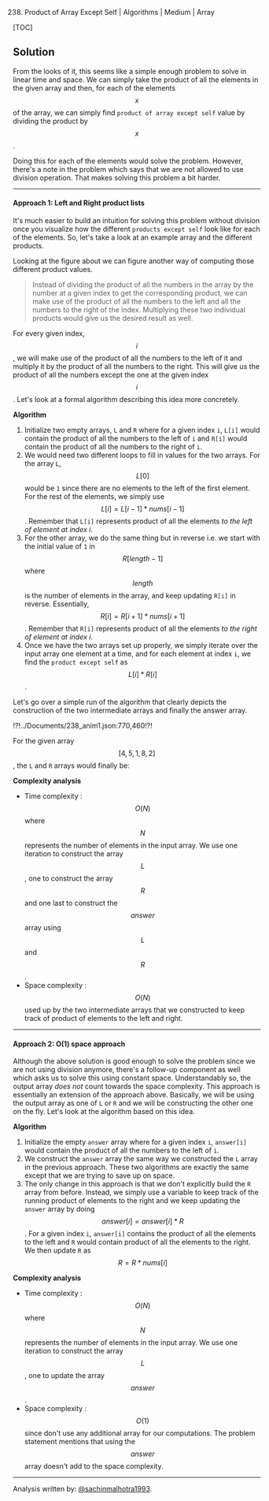 238. Product of Array Except Self | Algorithms | Medium | Array

[TOC]

## Solution

From the looks of it, this seems like a simple enough problem to solve in linear time and space. We can simply take the product of all the elements in the given array and then, for each of the elements $$x$$ of the array, we can simply find `product of array except self` value by dividing the product by $$x$$. 

Doing this for each of the elements would solve the problem. However, there's a note in the problem which says that we are not allowed to use division operation. That makes solving this problem a bit harder. 



---

#### Approach 1: Left and Right product lists

It's much easier to build an intuition for solving this problem without division once you visualize how the different `products except self` look like for each of the elements. So, let's take a look at an example array and the different products.




Looking at the figure about we can figure another way of computing those different product values. 

>Instead of dividing the product of all the numbers in the array by the number at a given index to get the corresponding product, we can make use of the product of all the numbers to the left and all the numbers to the right of the index. Multiplying these two individual products would give us the desired result as well.

For every given index, $$i$$, we will make use of the product of all the numbers to the left of it and multiply it by the product of all the numbers to the right. This will give us the product of all the numbers except the one at the given index $$i$$. Let's look at a formal algorithm describing this idea more concretely.

**Algorithm**

1. Initialize two empty arrays, `L` and `R` where for a given index `i`, `L[i]` would contain the product of all the numbers to the left of `i` and `R[i]` would contain the product of all the numbers to the right of `i`. 
2. We would need two different loops to fill in values for the two arrays. For the array `L`, $$L[0]$$ would be `1` since there are no elements to the left of the first element. For the rest of the elements, we simply use $$L[i] = L[i - 1] * nums[i - 1]$$. Remember that `L[i]` represents product of all the elements *to the left of element at index i*.
3. For the other array, we do the same thing but in reverse i.e. we start with the initial value of `1` in $$R[length - 1]$$ where $$length$$ is the number of elements in the array, and keep updating `R[i]` in reverse. Essentially, $$R[i] = R[i + 1] * nums[i + 1]$$. Remember that `R[i]` represents product of all the elements *to the right of element at index i*.
4. Once we have the two arrays set up properly, we simply iterate over the input array one element at a time, and for each element at index `i`, we find the `product except self` as $$L[i] * R[i]$$. 

Let's go over a simple run of the algorithm that clearly depicts the construction of the two intermediate arrays and finally the answer array.

!?!../Documents/238_anim1.json:770,460!?!

For the given array $$[4,5,1,8,2]$$, the `L` and `R` arrays would finally be:






**Complexity analysis**

* Time complexity : $$O(N)$$ where $$N$$ represents the number of elements in the input array. We use one iteration to construct the array $$L$$, one to construct the array $$R$$ and one last to construct the $$answer$$ array using $$L$$ and $$R$$.
* Space complexity : $$O(N)$$ used up by the two intermediate arrays that we constructed to keep track of product of elements to the left and right.



---

#### Approach 2: O(1) space approach

Although the above solution is good enough to solve the problem since we are not using division anymore, there's a follow-up component as well which asks us to solve this using constant space. Understandably so, the output array *does not* count towards the space complexity. This approach is essentially an extension of the approach above. Basically, we will be using the output array as one of `L` or `R` and we will be constructing the other one on the fly. Let's look at the algorithm based on this idea.

**Algorithm**

1. Initialize the empty `answer` array where for a given index `i`, `answer[i]` would contain the product of all the numbers to the left of `i`. 
2. We construct the `answer` array the same way we constructed the `L` array in the previous approach. These two algorithms are exactly the same except that we are trying to save up on space.
3. The only change in this approach is that we don't explicitly build the `R` array from before. Instead, we simply use a variable to keep track of the running product of elements to the right and we keep updating the `answer` array by doing $$answer[i] = answer[i] * R$$. For a given index `i`, `answer[i]` contains the product of all the elements to the left and `R` would contain product of all the elements to the right. We then update `R` as $$R = R * nums[i]$$



**Complexity analysis**

* Time complexity : $$O(N)$$ where $$N$$ represents the number of elements in the input array. We use one iteration to construct the array $$L$$, one to update the array $$answer$$.
* Space complexity : $$O(1)$$ since don't use any additional array for our computations. The problem statement mentions that using the $$answer$$ array doesn't add to the space complexity.


---

Analysis written by: [@sachinmalhotra1993](https://leetcode.com/sachinmalhotra1993).
